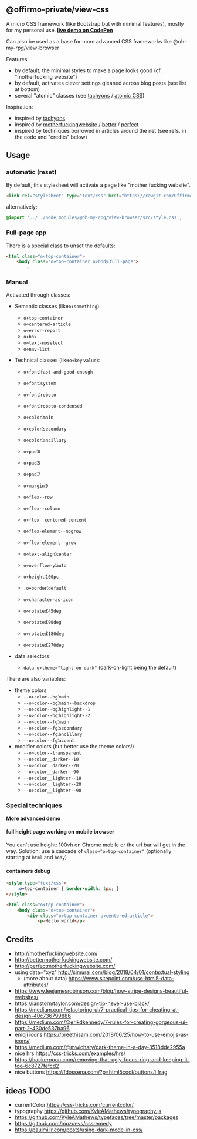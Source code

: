 ## @offirmo-private/view-css

A micro CSS framework (like Bootstrap but with minimal features), mostly for my personal use.
**[live demo on CodePen](https://codepen.io/Offirmo/pen/qYYWVy)**

Can also be used as a base for more advanced CSS frameworks like @oh-my-rpg/view-browser


Features:
- by default, the minimal styles to make a page looks good (cf. "motherfucking website")
- by default, activates clever settings gleaned across blog posts (see list at bottom)
- several "atomic" classes (see [tachyons](https://tachyons.io/) / [atomic CSS](https://acss.io/))

Inspiration:
* inspired by [tachyons](https://tachyons.io/)
* inspired by [motherfuckingwebsite](http://motherfuckingwebsite.com/) / [better](http://bettermotherfuckingwebsite.com/) / [perfect](http://perfectmotherfuckingwebsite.com/)
* inspired by techniques borrowed in articles around the net (see refs. in the code and "credits" below)


## Usage

### automatic (reset)
By default, this stylesheet will activate a page like "mother fucking website".
```html
<link rel="stylesheet" type="text/css" href="https://rawgit.com/Offirmo/offirmo-monorepo/master/2-advanced/view-css/dist/offirmo-reset%2Butils.css" />
```
alternatively:
```css
@import '../../node_modules/@oh-my-rpg/view-browser/src/style.css';
```

### Full-page app
There is a special class to unset the defaults:
```html
<html class="o⋄top-container">
	<body class="o⋄top-container o⋄body⁚full-page">
		…
```

### Manual
Activated through classes:

* Semantic classes (like`o⋄something`):
  * `o⋄top-container`
  * `o⋄centered-article`
  * `o⋄error-report`
  * `o⋄box`
  * `o⋄text-noselect`
  * `o⋄nav-list`
  
* Technical classes (like`o⋄key⁚value`):
  * `o⋄font⁚fast-and-good-enough`
  * `o⋄font⁚system`
  * `o⋄font⁚roboto`
  * `o⋄font⁚roboto-condensed`
  
  * `o⋄color⁚main`
  * `o⋄color⁚secondary`
  * `o⋄color⁚ancillary`
  
  * `o⋄pad⁚0`
  * `o⋄pad⁚5`
  * `o⋄pad⁚7`
  * `o⋄margin⁚0`
  
  * `o⋄flex--row`
  * `o⋄flex--column`
  * `o⋄flex--centered-content`
  * `o⋄flex-element--nogrow`
  * `o⋄flex-element--grow`
  
  * `o⋄text-align⁚center`
  * `o⋄overflow-y⁚auto`
  * `o⋄height⁚100pc`
  
  * `.o⋄border⁚default`
  
  * `o⋄character-as-icon`
  * `o⋄rotated⁚45deg`
  * `o⋄rotated⁚90deg`
  * `o⋄rotated⁚180deg`
  * `o⋄rotated⁚270deg`
  
* data selectors
  * `data-o⋄theme="light-on-dark"` (dark-on-light being the default)

There are also variables:
* theme colors
  * `--o⋄color--bg⁚main`
  * `--o⋄color--bg⁚main--backdrop`
  * `--o⋄color--bg⁚highlight--1`
  * `--o⋄color--bg⁚highlight--2`
  * `--o⋄color--fg⁚main`
  * `--o⋄color--fg⁚secondary`
  * `--o⋄color--fg⁚ancillary`
  * `--o⋄color--fg⁚accent`
* modifier colors (but better use the theme colors!)
  * `--o⋄color--transparent`
  * `--o⋄color__darker--10`
  * `--o⋄color__darker--20`
  * `--o⋄color__darker--90`
  * `--o⋄color__lighter--10`
  * `--o⋄color__lighter--20`
  * `--o⋄color__lighter--90`



### Special techniques

**[More advanced demo](https://codepen.io/Offirmo/pen/zjavzJ)**

#### full height page working on mobile browser
You can't use height: 100vh on Chrome mobile or the url bar will get in the way.
Solution: use a cascade of `class="o⋄top-container"` (optionally starting at `html` and `body`)

#### containers debug
```html
<style type="text/css">
	.o⋄top-container { border-width: 1px; }
</style>

<html class="o⋄top-container">
	<body class="o⋄top-container">
		<div class="o⋄top-container o⋄centered-article">
			<p>Hello world</p>
```


## Credits
* http://motherfuckingwebsite.com/
* http://bettermotherfuckingwebsite.com/
* http://perfectmotherfuckingwebsite.com/
* using data="xyz" http://simurai.com/blog/2018/04/01/contextual-styling
  * (more about data) https://www.sitepoint.com/use-html5-data-attributes/
* https://www.leejamesrobinson.com/blog/how-stripe-designs-beautiful-websites/
* https://ianstormtaylor.com/design-tip-never-use-black/
* https://medium.com/refactoring-ui/7-practical-tips-for-cheating-at-design-40c736799886
* https://medium.com/@erikdkennedy/7-rules-for-creating-gorgeous-ui-part-2-430de537ba96
* emoji icons https://preethisam.com/2018/06/25/how-to-use-emojis-as-icons/
* https://medium.com/@mwichary/dark-theme-in-a-day-3518dde2955a
* nice hrs https://css-tricks.com/examples/hrs/
* https://hackernoon.com/removing-that-ugly-focus-ring-and-keeping-it-too-6c8727fefcd2
* nice buttons https://fdossena.com/?p=html5cool/buttons/i.frag


## ideas TODO
* currentColor https://css-tricks.com/currentcolor/
* typography https://github.com/KyleAMathews/typography.js
* https://github.com/KyleAMathews/typefaces/tree/master/packages
* https://github.com/mozdevs/cssremedy
* https://paulmillr.com/posts/using-dark-mode-in-css/
